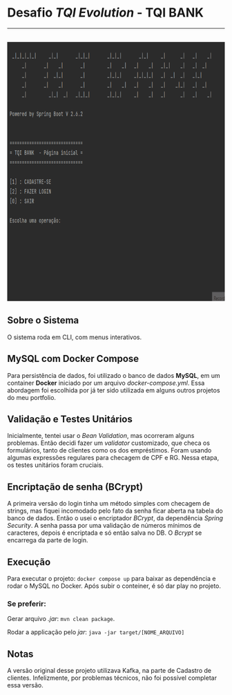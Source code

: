 # Desafio *TQI Evolution* - TQI BANK
<hr/>
<br/>  
<img src="demo-tqi.gif" alt="" width=700 height=600>

## Sobre o Sistema
O sistema roda em CLI, com menus interativos.

## MySQL com Docker Compose

Para persistência de dados, foi utilizado o banco de dados **MySQL**, em um container **Docker** iniciado por um arquivo *docker-compose.yml*. Essa abordagem foi escolhida por já ter sido utilizada em alguns outros projetos do meu portfolio.

## Validação e Testes Unitários

Inicialmente, tentei usar o *Bean Validation*, mas ocorreram alguns problemas. Então decidi fazer um *validator* customizado, que checa os formulários, tanto de clientes como os dos empréstimos. Foram usando algumas expressões regulares para checagem de CPF e RG.
Nessa etapa, os testes unitários foram cruciais.

## Encriptação de senha (BCrypt)
A primeira versão do login tinha um método simples com checagem de strings, mas fiquei incomodado pelo fato da senha ficar aberta na tabela do banco de dados. Então o usei o encriptador *BCrypt*, da dependência *Spring Security*.  A senha passa por uma validação de números mínimos de caracteres, depois é encriptada e só então salva no DB. O *Bcrypt* se encarrega da parte de login.


## Execução
Para executar o projeto:
`docker compose up`  para baixar as dependência e rodar o MySQL no Docker. Após subir o conteiner, é só dar play no projeto.
### Se preferir: 
Gerar arquivo *.jar*: `mvn clean package`.

Rodar a applicação pelo *jar*:
`java -jar target/[NOME_ARQUIVO]` 

## Notas

A versão original desse projeto utilizava Kafka, na parte de Cadastro de clientes. Infelizmente, por problemas técnicos, não foi possível completar essa versão.






